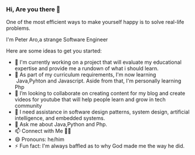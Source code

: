 ### Hi, Are you there 👋

One of the most efficient ways to make yourself happy is to solve real-life problems.


I'm Peter Aro,a strange Software Engineer

Here are some ideas to get you started:

- 🔭 I'm currently  working on a project that will evaluate my educational expertise and provide me a rundown of what i should learn.
- 🌱 As part of my curriculum requirements, I'm now learning  Java,Pyhton and Javascript. Aside from that, I'm personally learning Php
- 👯 I’m looking to collaborate on  creating content for my blog and create videos for youtube  that will help people learn and grow in tech community
- 🤔 I need assistance in software design patterns, system design, artificial intelligence, and embedded systems.
- 💬 Ask me about Java,Python and Php.
- 📫 Connect with Me 🤝🏻
- 😄 Pronouns: he/him 
- ⚡ Fun fact: I'm always baffled as to why God made me the way he did.

